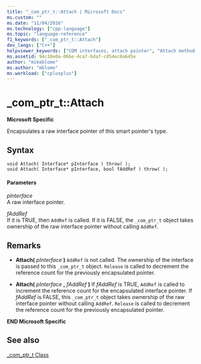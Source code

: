 ```yaml
---
title: "_com_ptr_t::Attach | Microsoft Docs"
ms.custom: ""
ms.date: "11/04/2016"
ms.technology: ["cpp-language"]
ms.topic: "language-reference"
f1_keywords: ["_com_ptr_t::Attach"]
dev_langs: ["C++"]
helpviewer_keywords: ["COM interfaces, attach pointer", "Attach method [C++]"]
ms.assetid: 94c18e0a-06be-4ca7-bdaf-cd54ec0a645e
author: "mikeblome"
ms.author: "mblome"
ms.workload: ["cplusplus"]
---
```

# _com_ptr_t::Attach
**Microsoft Specific**  
  
 Encapsulates a raw interface pointer of this smart pointer's type.  
  
## Syntax  
  
```  
void Attach( Interface* pInterface ) throw( );  
void Attach( Interface* pInterface, bool fAddRef ) throw( );  
```  
  
#### Parameters  
 *pInterface*  
 A raw interface pointer.  
  
 *fAddRef*  
 If it is TRUE, then `AddRef` is called. If it is FALSE, the `_com_ptr_t` object takes ownership of the raw interface pointer without calling `AddRef`.  
  
## Remarks  
  
-   **Attach(**  *pInterface*  **)** `AddRef` is not called. The ownership of the interface is passed to this `_com_ptr_t` object. `Release` is called to decrement the reference count for the previously encapsulated pointer.  
  
-   **Attach(**  *pInterface* **,**  *fAddRef*  **)** If *fAddRef* is TRUE, `AddRef` is called to increment the reference count for the encapsulated interface pointer. If *fAddRef* is FALSE, this `_com_ptr_t` object takes ownership of the raw interface pointer without calling `AddRef`. `Release` is called to decrement the reference count for the previously encapsulated pointer.  
  
 **END Microsoft Specific**  
  
## See also  
 [_com_ptr_t Class](../cpp/com-ptr-t-class.md)